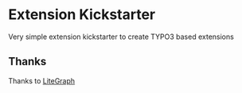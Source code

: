# Extension Kickstarter

Very simple extension kickstarter to create TYPO3 based extensions

## Thanks

Thanks to [LiteGraph](https://github.com/jagenjo/litegraph.js)
